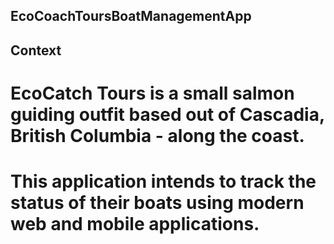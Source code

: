 ## EcoCoachToursBoatManagementApp


## Context 
# EcoCatch Tours is a small salmon guiding outfit based out of Cascadia, British Columbia - along the coast. 	
# This application intends to track the status of their boats using modern web and mobile applications. 	